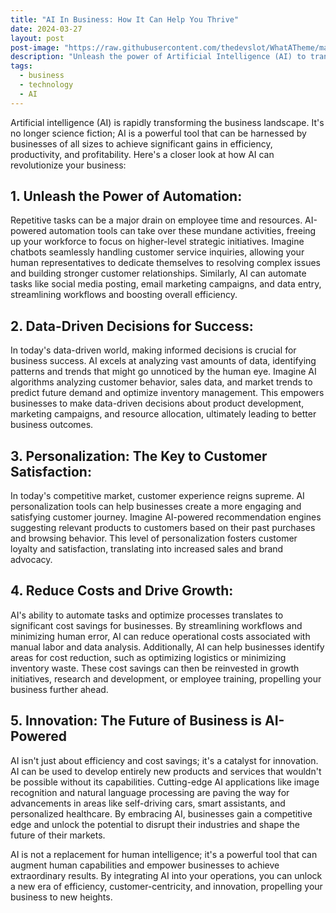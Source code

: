 ```yaml
---
title: "AI In Business: How It Can Help You Thrive"
date: 2024-03-27
layout: post
post-image: "https://raw.githubusercontent.com/thedevslot/WhatATheme/master/assets/images/SamplePost.png?token=AHMQUEPC4IFADOF5VG4QVN26Z64GG"
description: "Unleash the power of Artificial Intelligence (AI) to transform your business operations, decision-making, and customer experiences."
tags:
  - business
  - technology
  - AI
---
```



Artificial intelligence (AI) is rapidly transforming the business landscape. It's no longer science fiction; AI is a powerful tool that can be harnessed by businesses of all sizes to achieve significant gains in efficiency, productivity, and profitability. Here's a closer look at how AI can revolutionize your business:

## 1. Unleash the Power of Automation:

Repetitive tasks can be a major drain on employee time and resources. AI-powered automation tools can take over these mundane activities, freeing up your workforce to focus on higher-level strategic initiatives. Imagine chatbots seamlessly handling customer service inquiries, allowing your human representatives to dedicate themselves to resolving complex issues and building stronger customer relationships. Similarly, AI can automate tasks like social media posting, email marketing campaigns, and data entry, streamlining workflows and boosting overall efficiency.

## 2. Data-Driven Decisions for Success:

In today's data-driven world, making informed decisions is crucial for business success. AI excels at analyzing vast amounts of data, identifying patterns and trends that might go unnoticed by the human eye. Imagine AI algorithms analyzing customer behavior, sales data, and market trends to predict future demand and optimize inventory management. This empowers businesses to make data-driven decisions about product development, marketing campaigns, and resource allocation, ultimately leading to better business outcomes.

## 3. Personalization: The Key to Customer Satisfaction:

In today's competitive market, customer experience reigns supreme. AI personalization tools can help businesses create a more engaging and satisfying customer journey. Imagine AI-powered recommendation engines suggesting relevant products to customers based on their past purchases and browsing behavior. This level of personalization fosters customer loyalty and satisfaction, translating into increased sales and brand advocacy.

## 4. Reduce Costs and Drive Growth:

AI's ability to automate tasks and optimize processes translates to significant cost savings for businesses. By streamlining workflows and minimizing human error, AI can reduce operational costs associated with manual labor and data analysis. Additionally, AI can help businesses identify areas for cost reduction, such as optimizing logistics or minimizing inventory waste. These cost savings can then be reinvested in growth initiatives, research and development, or employee training, propelling your business further ahead.

## 5. Innovation: The Future of Business is AI-Powered

AI isn't just about efficiency and cost savings; it's a catalyst for innovation. AI can be used to develop entirely new products and services that wouldn't be possible without its capabilities. Cutting-edge AI applications like image recognition and natural language processing are paving the way for advancements in areas like self-driving cars, smart assistants, and personalized healthcare. By embracing AI, businesses gain a competitive edge and unlock the potential to disrupt their industries and shape the future of their markets.

AI is not a replacement for human intelligence; it's a powerful tool that can augment human capabilities and empower businesses to achieve extraordinary results. By integrating AI into your operations, you can unlock a new era of efficiency, customer-centricity, and innovation, propelling your business to new heights.
